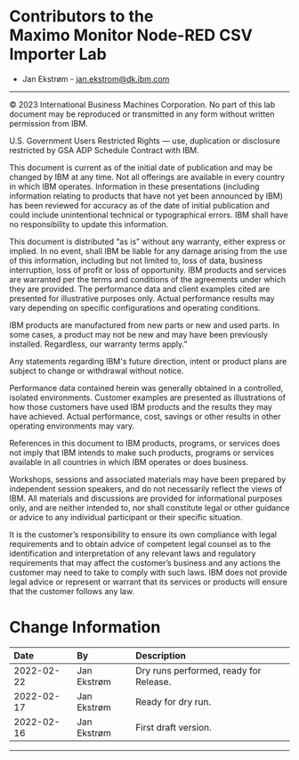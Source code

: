 
# Contributors to the</br>Maximo Monitor Node-RED CSV Importer Lab

- Jan Ekstrøm - <jan.ekstrom@dk.ibm.com>

---

© 2023 International Business Machines Corporation. No part of this lab document may be reproduced or transmitted in any form without written permission from IBM.

U.S. Government Users Restricted Rights — use, duplication or disclosure restricted by GSA ADP Schedule Contract with IBM.

This document is current as of the initial date of publication and may be changed by IBM at any time. Not all offerings are available in every country in which IBM operates.
Information in these presentations (including information relating to products that have not yet been announced by IBM) has been reviewed for accuracy as of the date of initial publication and could include unintentional technical or typographical errors. IBM shall have no responsibility to update this information. 

This document is distributed “as is” without any warranty, either express or implied. In no event, shall IBM be liable for any damage arising from the use of this information, including but not limited to, loss of data, business interruption, loss of profit or loss of opportunity. IBM products and services are warranted per the terms and conditions of the agreements under which they are provided. The performance data and client examples cited are presented for illustrative purposes only. Actual performance results may vary depending on specific configurations and operating conditions.

IBM products are manufactured from new parts or new and used parts. In some cases, a product may not be new and may have been previously installed. Regardless, our warranty terms apply.”

Any statements regarding IBM's future direction, intent or product plans are subject to change or withdrawal without notice.

Performance data contained herein was generally obtained in a controlled, isolated environments. Customer examples are presented as illustrations of how those customers have used IBM products and the results they may have achieved. Actual performance, cost, savings or other results in other operating environments may vary. 

References in this document to IBM products, programs, or services does not imply that IBM intends to make such products, programs or services available in all countries in which IBM operates or does business. 

Workshops, sessions and associated materials may have been prepared by independent session speakers, and do not necessarily reflect the views of IBM. All materials and discussions are provided for informational purposes only, and are neither intended to, nor shall constitute legal or other guidance or advice to any individual participant or their specific situation.

It is the customer’s responsibility to ensure its own compliance with legal requirements and to obtain advice of competent legal counsel as to the identification and interpretation of any relevant laws and regulatory requirements that may affect the customer’s business and any actions the customer may need to take to comply with such laws. IBM does not provide legal advice or represent or warrant that its services or products will ensure that the customer follows any law.


# Change Information

|Date     |By             | Description                                           |
|:--------|:--------------|:------------------------------------------------------|
|2022-02-22|Jan Ekstrøm|Dry runs performed, ready for Release. |
|2022-02-17|Jan Ekstrøm|Ready for dry run. |
|2022-02-16|Jan Ekstrøm|First draft version. |

---
